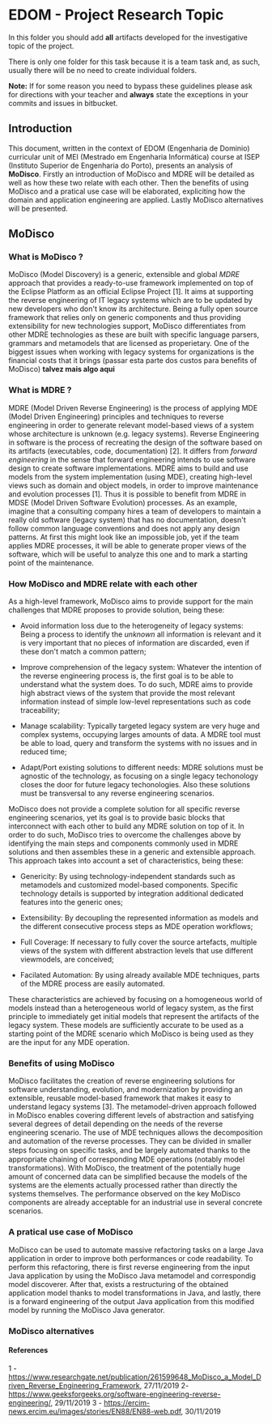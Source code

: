 # EDOM - Project Research Topic

In this folder you should add **all** artifacts developed for the investigative topic of the project.

There is only one folder for this task because it is a team task and, as such, usually there will be no need to create individual folders.

**Note:** If for some reason you need to bypass these guidelines please ask for directions with your teacher and **always** state the exceptions in your commits and issues in bitbucket.

## Introduction

This document, written in the context of EDOM (Engenharia de Dominio) curricular unit of MEI (Mestrado em Engenharia Informática) course at ISEP (Instituto Superior de Engenharia do Porto), presents an analysis of **MoDisco**. Firstly an introduction of MoDisco and MDRE will be detailed as well as how these two relate with each other. Then the benefits of using MoDisco and a pratical use case will be elaborated, expliciting how the domain and application engineering are applied. Lastly MoDisco alternatives will be presented.

## MoDisco

### What is MoDisco ?

MoDisco (Model Discovery) is a generic, extensible and global *MDRE* approach that provides a ready-to-use framework implemented on top of the Eclipse Platform as an official Eclipse Project [1].
It aims at supporting the reverse engineering of IT legacy systems which are to be updated by new developers who don't know its architecture.
Being a fully open source framework that relies only on generic components and thus providing extensibility for new technologies support, MoDisco differentiates from other MDRE technologies as these are built with specific language parsers, grammars and metamodels that are licensed as properietary. One of the biggest issues when working with legacy systems for organizations is the financial costs that it brings (passar esta parte dos custos para benefits of MoDisco)
**talvez mais algo aqui**

### What is MDRE ?

MDRE (Model Driven Reverse Engineering) is the process of applying MDE (Model Driven Engineering) principles and techniques to reverse engineering in order to generate relevant model-based views of a system whose architecture is unknown (e.g. legacy systems). Reverse Engineering in software is the process of recreating the design of the software based on its artifacts (executables, code, documentation) [2].
It differs from *forward engineering* in the sense that forward engineering intends to use software design to create software implementations. MDRE aims to build and use models from the system implementation (using MDE), creating high-level views such as domain and object models, in order to improve maintenance and evolution processes [1].
Thus it is possible to benefit from MDRE in MDSE (Model Driven Software Evolution) processes.
As an example, imagine that a consulting company hires a team of developers to maintain a really old software (legacy system) that has no documentation, doesn't follow common language conventions and does not apply any design patterns. At first this might look like an impossible job, yet if the team applies MDRE processes, it will be able to generate proper views of the software, which will be useful to analyze this one and to mark a starting point of the maintenance.


### How MoDisco and MDRE relate with each other

As a high-level framework, MoDisco aims to provide support for the main challenges that MDRE proposes to provide solution, being these:

- Avoid information loss due to the heterogeneity of legacy systems: Being a process to identify the *unknown* all information is relevant and it is very important that no pieces of information are discarded, even if these don't match a common pattern;

- Improve comprehension of the legacy system: Whatever the intention of the reverse engineering process is, the first goal is to be able to understand what the system does. To do such, MDRE aims to provide high abstract views of the system that provide the most relevant information instead of simple low-level representations such as code traceability;

- Manage scalability: Typically targeted legacy system are very huge and complex systems, occupying larges amounts of data. A MDRE tool must be able to load, query and transform the systems with no issues and in reduced time;

- Adapt/Port existing solutions to different needs: MDRE solutions must be agnostic of the technology, as focusing on a single legacy techonology closes the door for future legacy techonologies. Also these solutions must be transversal to any reverse engineering scenarios.

MoDisco does not provide a complete solution for all specific reverse engineering scenarios, yet its goal is to provide basic blocks that interconnect with each other to build any MDRE solution on top of it. In order to do such, MoDisco tries to overcome the challenges above by identifying the main steps and components commonly used in MDRE solutions and then assembles these in a generic and extensible approach. This approach takes into account a set of characteristics, being these:

- Genericity: By using technology-independent standards such as metamodels and customized model-based components. Specific technology details is supported by integration additional dedicated features into the generic ones;

- Extensibility: By decoupling the represented information as models and the different consecutive process steps as MDE operation workflows;

- Full Coverage: If necessary to fully cover the source artefacts, multiple views of the system with different abstraction levels that use different viewmodels, are conceived;

- Facilated Automation: By using already available MDE techniques, parts of the MDRE process are easily automated.

These characteristics are achieved by focusing on a homogeneous world of models instead than a heterogeneous world of legacy system, as the first principle to immediately get initial models that represent the artifacts of the legacy system. These models are sufficiently accurate to be used as a starting point of the MDRE scenario which MoDisco is being used as they are the input for any MDE operation.

### Benefits of using MoDisco

MoDisco facilitates the creation of reverse engineering solutions for software understanding, evolution, and modernization by providing an extensible, reusable model-based framework that makes it easy to understand legacy systems [3].
The metamodel-driven approach followed in MoDisco enables covering different levels of abstraction and satisfying several degrees of detail depending on the needs of the reverse engineering scenario. 
The use of MDE techniques allows the decomposition and automation of the reverse processes. They can be divided in smaller steps focusing on speciﬁc tasks, and be largely automated thanks to the appropriate chaining of corresponding MDE operations (notably model transformations). 
With MoDisco, the treatment of the potentially huge amount of concerned data can be simplified because the models of the systems are the elements actually processed rather than directly the systems themselves. The performance observed on the key MoDisco components are already acceptable for an industrial use in several concrete scenarios. 

### A pratical use case of MoDisco

MoDisco can be used to automate massive refactoring tasks on a large Java application in order to improve both performances or code readability.
To perform this refactoring, there is first reverse engineering from the input Java application by using the MoDisco Java metamodel and correspondig model discoverer. After that, exists a restructuring of the obtained application model thanks to model transformations in Java, and lastly, there is a forward engineering of the output Java application from this modified model by running the MoDisco Java generator.

### MoDisco alternatives


#### References

1 - https://www.researchgate.net/publication/261599648_MoDisco_a_Model_Driven_Reverse_Engineering_Framework, 27/11/2019
2- https://www.geeksforgeeks.org/software-engineering-reverse-engineering/, 29/11/2019
3 - https://ercim-news.ercim.eu/images/stories/EN88/EN88-web.pdf, 30/11/2019
